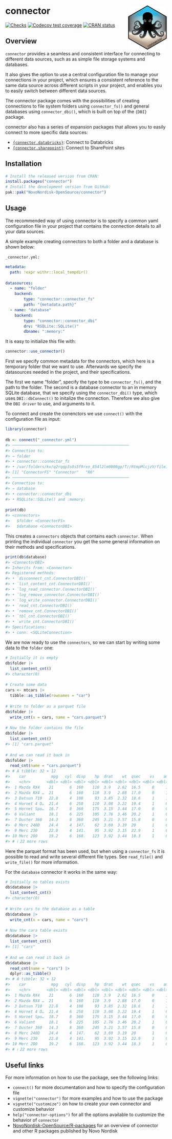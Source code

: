 
# connector <a href="https://novonordisk-opensource.github.io/connector/"><img src="man/figures/logo.png" align="right" height="138" alt="connector website" /></a>

<!-- badges: start -->

[![Checks](https://github.com/NovoNordisk-OpenSource/connector/actions/workflows/check_and_co.yaml/badge.svg)](https://github.com/NovoNordisk-OpenSource/connector/actions/workflows/check_and_co.yaml)
[![Codecov test
coverage](https://codecov.io/gh/NovoNordisk-OpenSource/connector/graph/badge.svg)](https://app.codecov.io/gh/NovoNordisk-OpenSource/connector)
[![CRAN
status](https://www.r-pkg.org/badges/version/connector)](https://CRAN.R-project.org/package=connector)
<!-- badges: end -->

## Overview

`connector` provides a seamless and consistent interface for connecting
to different data sources, such as as simple file storage systems and
databases.

It also gives the option to use a central configuration file to manage
your connections in your project, which ensures a consistent reference
to the same data source across different scripts in your project, and
enables you to easily switch between different data sources.

The connector package comes with the possibilities of creating
connections to file system folders using `connector_fs()` and general
databases using `connector_dbi()`, which is built on top of the `{DBI}`
package.

connector also has a series of expansion packages that allows you to
easily connect to more specific data sources:

- [`{connector.databricks}`](https://novonordisk-opensource.github.io/connector.databricks/):
  Connect to Databricks
- [`{connector.sharepoint}`](https://novonordisk-opensource.github.io/connector.sharepoint/):
  Connect to SharePoint sites

## Installation

``` r
# Install the released version from CRAN:
install.packages("connector")
# Install the development version from GitHub:
pak::pak("NovoNordisk-OpenSource/connector")
```

## Usage

The recommended way of using connector is to specify a common yaml
configuration file in your project that contains the connection details
to all your data sources.

A simple example creating connectors to both a folder and a database is
shown below:

`_connector.yml:`

``` yaml
metadata:
  path: !expr withr::local_tempdir()

datasources:
  - name: "folder"
    backend:
        type: "connector::connector_fs"
        path: "{metadata.path}"
  - name: "database"
    backend:
        type: "connector::connector_dbi"
        drv: "RSQLite::SQLite()"
        dbname: ":memory:"
```

It is easy to initialize this file with:

``` r
connector::use_connector()
```

First we specify common metadata for the connectors, which here is a
temporary folder that we want to use. Afterwards we specify the
datasources needed in the project, and their specifications.

The first we name “folder”, specify the type to be `connector_fs()`, and
the path to the folder. The second is a database connector to an in
memory SQLite database, that we specify using the `connector_dbi()`
type, which uses `DBI::dbConnect()` to initalize the connection.
Therefore we also give the `DBI driver` to use, and arguments to it.

To connect and create the conenctors we use `connect()` with the
configuration file as input:

``` r
library(connector)

db <- connect("_connector.yml")
#> ───────────────────────────────────────────────────
#> Connection to:
#> → folder
#> • connector::connector_fs
#> • /var/folders/kv/q2rqqp3s0s5f9rxn_854l2lm0000gp/T//RtmpMlcjzV/file151272fbf7ccb
#> [1] "ConnectorFS" "Connector"   "R6"
#> ───────────────────────────────────────────────────
#> Connection to:
#> → database
#> • connector::connector_dbi
#> • RSQLite::SQLite() and :memory:

print(db)
#> <connectors>
#>   $folder <ConnectorFS>
#>   $database <ConnectorDBI>
```

This creates a `connectors` objects that contains each `connector`. When
printing the individual `connector` you get the some general information
on their methods and specifications.

``` r
print(db$database)
#> <ConnectorDBI>
#> Inherits from: <Connector>
#> Registered methods:
#> • `disconnect_cnt.ConnectorDBI()`
#> • `list_content_cnt.ConnectorDBI()`
#> • `log_read_connector.ConnectorDBI()`
#> • `log_remove_connector.ConnectorDBI()`
#> • `log_write_connector.ConnectorDBI()`
#> • `read_cnt.ConnectorDBI()`
#> • `remove_cnt.ConnectorDBI()`
#> • `tbl_cnt.ConnectorDBI()`
#> • `write_cnt.ConnectorDBI()`
#> Specifications:
#> • conn: <SQLiteConnection>
```

We are now ready to use the `connectors`, so we can start by writing
some data to the `folder` one:

``` r
# Initially it is empty
db$folder |>
  list_content_cnt()
#> character(0)

# Create some data
cars <- mtcars |>
  tibble::as_tibble(rownames = "car")

# Write to folder as a parquet file
db$folder |>
  write_cnt(x = cars, name = "cars.parquet")

# Now the folder contains the file
db$folder |>
  list_content_cnt()
#> [1] "cars.parquet"

# And we can read it back in
db$folder |>
  read_cnt(name = "cars.parquet")
#> # A tibble: 32 × 12
#>    car           mpg   cyl  disp    hp  drat    wt  qsec    vs    am  gear  carb
#>    <chr>       <dbl> <dbl> <dbl> <dbl> <dbl> <dbl> <dbl> <dbl> <dbl> <dbl> <dbl>
#>  1 Mazda RX4    21       6  160    110  3.9   2.62  16.5     0     1     4     4
#>  2 Mazda RX4 …  21       6  160    110  3.9   2.88  17.0     0     1     4     4
#>  3 Datsun 710   22.8     4  108     93  3.85  2.32  18.6     1     1     4     1
#>  4 Hornet 4 D…  21.4     6  258    110  3.08  3.22  19.4     1     0     3     1
#>  5 Hornet Spo…  18.7     8  360    175  3.15  3.44  17.0     0     0     3     2
#>  6 Valiant      18.1     6  225    105  2.76  3.46  20.2     1     0     3     1
#>  7 Duster 360   14.3     8  360    245  3.21  3.57  15.8     0     0     3     4
#>  8 Merc 240D    24.4     4  147.    62  3.69  3.19  20       1     0     4     2
#>  9 Merc 230     22.8     4  141.    95  3.92  3.15  22.9     1     0     4     2
#> 10 Merc 280     19.2     6  168.   123  3.92  3.44  18.3     1     0     4     4
#> # ℹ 22 more rows
```

Here the parquet format has been used, but when using a `connector_fs`
it is possible to read and write several different file types. See
`read_file()` and `write_file()` for more information.

For the `database` connector it works in the same way:

``` r
# Initially no tables exists
db$database |>
  list_content_cnt()
#> character(0)

# Write cars to the database as a table
db$database |>
  write_cnt(x = cars, name = "cars")

# Now the cara table exists
db$database |>
  list_content_cnt()
#> [1] "cars"

# And we can read it back in
db$database |>
  read_cnt(name = "cars") |>
  dplyr::as_tibble()
#> # A tibble: 32 × 12
#>    car           mpg   cyl  disp    hp  drat    wt  qsec    vs    am  gear  carb
#>    <chr>       <dbl> <dbl> <dbl> <dbl> <dbl> <dbl> <dbl> <dbl> <dbl> <dbl> <dbl>
#>  1 Mazda RX4    21       6  160    110  3.9   2.62  16.5     0     1     4     4
#>  2 Mazda RX4 …  21       6  160    110  3.9   2.88  17.0     0     1     4     4
#>  3 Datsun 710   22.8     4  108     93  3.85  2.32  18.6     1     1     4     1
#>  4 Hornet 4 D…  21.4     6  258    110  3.08  3.22  19.4     1     0     3     1
#>  5 Hornet Spo…  18.7     8  360    175  3.15  3.44  17.0     0     0     3     2
#>  6 Valiant      18.1     6  225    105  2.76  3.46  20.2     1     0     3     1
#>  7 Duster 360   14.3     8  360    245  3.21  3.57  15.8     0     0     3     4
#>  8 Merc 240D    24.4     4  147.    62  3.69  3.19  20       1     0     4     2
#>  9 Merc 230     22.8     4  141.    95  3.92  3.15  22.9     1     0     4     2
#> 10 Merc 280     19.2     6  168.   123  3.92  3.44  18.3     1     0     4     4
#> # ℹ 22 more rows
```

## Useful links

For more information on how to use the package, see the following links:

- `connect()` for more documentation and how to specify the
  configuration file
- `vignette("connector")` for more examples and how to use the package
- `vignette("customize")` on how to create your own connector and
  customize behavior
- `help("connector-options")` for all the options available to customize
  the behavior of `connector`
- [NovoNordisk-OpenSource/R-packages](https://novonordisk-opensource.github.io/R-packages/)
  for an overview of connector and other R packages published by Novo
  Nordisk
